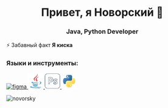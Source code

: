 <h1 align="center">Привет, я Новорский 👋 </h1>
<h3 align="center">Java, Python Developer</h3>

⚡ Забавный факт **Я киска**

<p align="left">
</p>

<h3 align="left">Языки и инструменты:</h3>
<p align="влево"> <a href="https://www.figma.com/" target="_blank" rel="noreferrer"> <img src="https://www.vectorlogo.zone/logos/figma/figma-icon.svg" alt="figma" width="40" height="40"/> </а> <a href="https://www.java.com" target="_blank" rel="noreferrer"> <img src="https://raw.githubusercontent.com/devicons/devicon/master/icons/java/java-original.svg" alt="java" width="40" height="40"/> </а> <a href="https://www.photoshop.com/en" target="_blank" rel="noreferrer"> <img src="https://raw.githubusercontent.com/devicons/devicon/master/icons/photoshop/photoshop-line.svg" alt="photoshop" width="40" height="40"/> </а> <a href="https://www.python.org" target="_blank" rel="noreferrer"> <img src="https://raw.githubusercontent.com/devicons/devicon/master/icons/python/python-original.svg" alt="python" width="40" height="40"/> </а> </p>

<p><img align="left" src="https://github-readme-stats.vercel.app/api/top-langs?username=novorsky&show_icons=true&locale=en&layout=compact" alt="novorsky" /></p>
